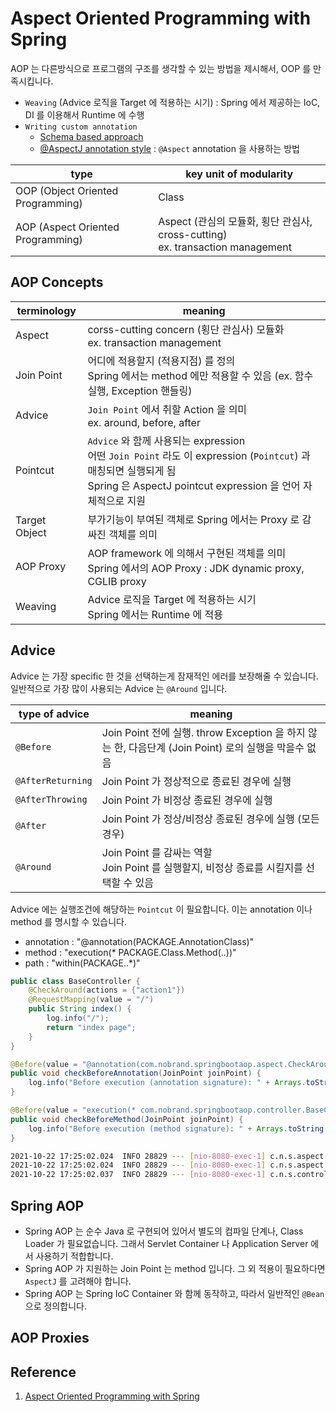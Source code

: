 # Aspect Oriented Programming with Spring
AOP 는 다른방식으로 프로그램의 구조를 생각할 수 있는 방법을 제시해서, OOP 를 만족시킵니다. <br>
 - `Weaving` (Advice 로직을 Target 에 적용하는 시기) : Spring 에서 제공하는 IoC, DI 를 이용해서 Runtime 에 수행
 - `Writing custom annotation`
   - [Schema based approach](https://docs.spring.io/spring-framework/docs/current/reference/html/core.html#aop-schema)
   - [@AspectJ annotation style](https://docs.spring.io/spring-framework/docs/current/reference/html/core.html#aop-ataspectj) 
     : `@Aspect` annotation 을 사용하는 방법

|type                             |key unit of modularity                                                            |
|---------------------------------|----------------------------------------------------------------------------------|
|OOP (Object Oriented Programming)|Class                                                                             |
|AOP (Aspect Oriented Programming)|Aspect (관심의 모듈화, 횡단 관심사, cross-cutting) <br> ex. transaction management|

## AOP Concepts
|terminology  |meaning                                                                                                          |
|-------------|-----------------------------------------------------------------------------------------------------------------|
|Aspect       |corss-cutting concern (횡단 관심사) 모듈화 <br> ex. transaction management                                       |
|Join Point   |어디에 적용할지 (적용지점) 를 정의 <br> Spring 에서는 method 에만 적용할 수 있음 (ex. 함수실행, Exception 핸들링)|
|Advice       |`Join Point` 에서 취할 Action 을 의미 <br> ex. around, before, after                                             |
|Pointcut     |`Advice` 와 함께 사용되는 expression <br> 어떤 `Join Point` 라도 이 expression (`Pointcut`) 과 매칭되면 실행되게 됨 <br> Spring 은 AspectJ pointcut expression 을 언어 자체적으로 지원|
|Target Object|부가기능이 부여된 객체로 Spring 에서는 Proxy 로 감싸진 객체를 의미                                               |
|AOP Proxy    |AOP framework 에 의해서 구현된 객체를 의미 <br> Spring 에서의 AOP Proxy : JDK dynamic proxy, CGLIB proxy         |
|Weaving      |Advice 로직을 Target 에 적용하는 시기 <br> Spring 에서는 Runtime 에 적용                                         |

## Advice
Advice 는 가장 specific 한 것을 선택하는게 잠재적인 에러를 보장해줄 수 있습니다. <br>
일반적으로 가장 많이 사용되는 Advice 는 `@Around` 입니다.

|type of advice   |meaning                                                                                             |
|-----------------|----------------------------------------------------------------------------------------------------|
|`@Before`        |Join Point 전에 실행. throw Exception 을 하지 않는 한, 다음단계 (Join Point) 로의 실행을 막을수 없음|
|`@AfterReturning`|Join Point 가 정상적으로 종료된 경우에 실행                                                         |
|`@AfterThrowing` |Join Point 가 비정상 종료된 경우에 실행                                                             |
|`@After`         |Join Point 가 정상/비정상 종료된 경우에 실행 (모든 경우)                                            |
|`@Around`        |Join Point 를 감싸는 역할 <br> Join Point 를 실행할지, 비정상 종료를 시킬지를 선택할 수 있음        |

Advice 에는 실행조건에 해당하는 `Pointcut` 이 필요합니다. 이는 annotation 이나 method 를 명시할 수 있습니다.
 - annotation : "@annotation(PACKAGE.AnnotationClass)"
 - method : "execution(* PACKAGE.Class.Method(..))"
 - path : "within(PACKAGE..*)"

```java
public class BaseController {
    @CheckAround(actions = {"action1"})
    @RequestMapping(value = "/")
    public String index() {
        log.info("/");
        return "index page";
    }
}

@Before(value = "@annotation(com.nobrand.springbootaop.aspect.CheckAround)")
public void checkBeforeAnnotation(JoinPoint joinPoint) {
    log.info("Before execution (annotation signature): " + Arrays.toString(getActions(joinPoint)));
}

@Before(value = "execution(* com.nobrand.springbootaop.controller.BaseController.index(..))")
public void checkBeforeMethod(JoinPoint joinPoint) {
    log.info("Before execution (method signature): " + Arrays.toString(getActions(joinPoint)));
}
```
```bash
2021-10-22 17:25:02.024  INFO 28829 --- [nio-8080-exec-1] c.n.s.aspect.CheckAroundAspect           : Before execution (annotation): [action1]
2021-10-22 17:25:02.024  INFO 28829 --- [nio-8080-exec-1] c.n.s.aspect.CheckAroundAspect           : Before execution (method signature): [action1]
2021-10-22 17:25:02.037  INFO 28829 --- [nio-8080-exec-1] c.n.s.controller.BaseController          : /
```

## Spring AOP
 - Spring AOP 는 순수 Java 로 구현되어 있어서 별도의 컴파일 단계나, Class Loader 가 필요없습니다. 
그래서 Servlet Container 나 Application Server 에서 사용하기 적합합니다.
 - Spring AOP 가 지원하는 Join Point 는 method 입니다. 그 외 적용이 필요하다면 `AspectJ` 를 고려해야 합니다.
 - Spring AOP 는 Spring IoC Container 와 함께 동작하고, 따라서 일반적인 `@Bean` 으로 정의합니다.

## AOP Proxies

## Reference
1. [Aspect Oriented Programming with Spring](https://docs.spring.io/spring-framework/docs/current/reference/html/core.html#aop-understanding-aop-proxies)